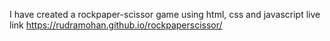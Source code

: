 I have created a rockpaper-scissor game using html, css and javascript
 live link 
https://rudramohan.github.io/rockpaperscissor/

